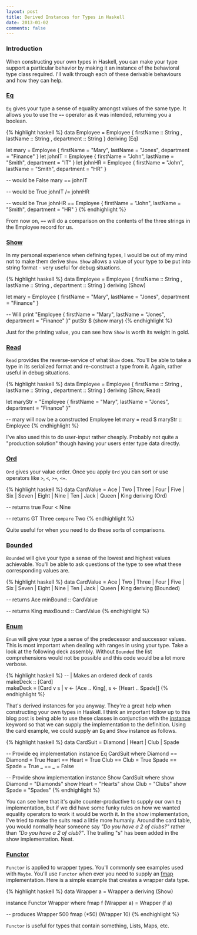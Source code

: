 ```yaml
---
layout: post
title: Derived Instances for Types in Haskell
date: 2013-01-02
comments: false
---
```


### Introduction

When constructing your own types in Haskell, you can make your type support a particular behavior by making it an instance of the behavioral type class required. I'll walk through each of these derivable behaviours and how they can help.

### [Eq](http://www.haskell.org/ghc/docs/latest/html/libraries/base/Prelude.html#t:Eq)

`Eq` gives your type a sense of equality amongst values of the same type. It allows you to use the `==` operator as it was intended, returning you a boolean.

{% highlight haskell %}
data Employee = Employee { firstName :: String
                         , lastName :: String
                         , department :: String 
                         } deriving (Eq)

let mary = Employee { firstName = "Mary", lastName = "Jones", department = "Finance" }
let johnIT = Employee { firstName = "John", lastName = "Smith", department = "IT" }
let johnHR = Employee { firstName = "John", lastName = "Smith", department = "HR" }

-- would be False
mary == johnIT

-- would be True
johnIT /= johnHR

-- would be True
johnHR == Employee { firstName = "John", lastName = "Smith", department = "HR" }
{% endhighlight %}

From now on, `==` will do a comparison on the contents of the three strings in the Employee record for us.

### [Show](http://www.haskell.org/ghc/docs/latest/html/libraries/base/Prelude.html#t:Show)

In my personal experience when defining types, I would be out of my mind not to make them derive `Show`. `Show` allows a value of your type to be put into string format - very useful for debug situations.

{% highlight haskell %}
data Employee = Employee { firstName :: String
                         , lastName :: String
                         , department :: String 
                         } deriving (Show)
 
let mary = Employee { firstName = "Mary", lastName = "Jones", department = "Finance" }

-- Will print "Employee { firstName = "Mary", lastName = "Jones", department = "Finance" }"
putStr $ (show mary)
{% endhighlight %}

Just for the printing value, you can see how `Show` is worth its weight in gold.

### [Read](http://www.haskell.org/ghc/docs/latest/html/libraries/base/Prelude.html#t:Read)

`Read` provides the reverse-service of what `Show` does. You'll be able to take a type in its serialized format and re-construct a type from it. Again, rather useful in debug situations.

{% highlight haskell %}
data Employee = Employee { firstName :: String
                         , lastName :: String
                         , department :: String 
                         } deriving (Show, Read)
 
let maryStr = "Employee { firstName = \"Mary\", lastName = \"Jones\", department = \"Finance\" }"
 
-- mary will now be a constructed Employee 
let mary = read $ maryStr :: Employee
{% endhighlight %}

I've also used this to do user-input rather cheaply. Probably not quite a "production solution" though having your users enter type data directly.

### [Ord](http://www.haskell.org/ghc/docs/latest/html/libraries/base/Prelude.html#t:Ord)

`Ord` gives your value order. Once you apply `Ord` you can sort or use operators like `>`, `<`, `>=`, `<=`.

{% highlight haskell %}
data CardValue = Ace | Two | Three | Four | Five
               | Six | Seven | Eight | Nine | Ten
               | Jack | Queen | King
  deriving (Ord)

-- returns true
Four < Nine

-- returns GT
Three `compare` Two
{% endhighlight %}

Quite useful for when you need to do these sorts of comparisons.

### [Bounded](http://www.haskell.org/ghc/docs/latest/html/libraries/base/Prelude.html#t:Bounded)

`Bounded` will give your type a sense of the lowest and highest values achievable. You'll be able to ask questions of the type to see what these corresponding values are.

{% highlight haskell %}
data CardValue = Ace | Two | Three | Four | Five
               | Six | Seven | Eight | Nine | Ten
               | Jack | Queen | King
  deriving (Bounded)

-- returns Ace
minBound :: CardValue

-- returns King
maxBound :: CardValue
{% endhighlight %}

### [Enum](http://www.haskell.org/ghc/docs/latest/html/libraries/base/Prelude.html#t:Enum)

`Enum` will give your type a sense of the predecessor and successor values. This is most important when dealing with ranges in using your type. Take a look at the following deck assembly. Without `Bounded` the list comprehensions would not be possible and this code would be a lot more verbose.

{% highlight haskell %}
-- | Makes an ordered deck of cards                               
makeDeck :: [Card]                                                
makeDeck = [Card v s | v <- [Ace .. King], s <- [Heart .. Spade]]
{% endhighlight %}

That's derived instances for you anyway. They're a great help when constructing your own types in Haskell. I think an important follow up to this blog post is being able to use these classes in conjunction with the [instance](http://www.haskell.org/haskellwiki/Keywords#instance) keyword so that we can supply the implementation to the definition. Using the card example, we could supply an `Eq` and `Show` instance as follows.

{% highlight haskell %}
data CardSuit = Diamond | Heart | Club | Spade

-- Provide eq implementation
instance Eq CardSuit where
  Diamond == Diamond = True
  Heart == Heart = True
  Club == Club = True
  Spade == Spade = True
  _ == _ = False

-- Provide show implementation
instance Show CardSuit where
  show Diamond = "Diamonds"
  show Heart = "Hearts"
  show Club = "Clubs"
  show Spade = "Spades"
{% endhighlight %}

You can see here that it's quite counter-productive to supply our own `Eq` implementation, but if we did have some funky rules on how we wanted equality operators to work it would be worth it. In the show implementation, I've tried to make the suits read a little more humanly. Around the card table, you would normally hear someone say <em>"Do you have a 2 of clubs?"</em> rather than <em>"Do you have a 2 of club?"</em>. The trailing "s" has been added in the show implementation. Neat.

### [Functor](http://www.haskell.org/ghc/docs/latest/html/libraries/base/Prelude.html#t:Functor)

`Functor` is applied to wrapper types. You'll commonly see examples used with `Maybe`. You'll use `Functor` when ever you need to supply an [fmap](http://www.haskell.org/ghc/docs/latest/html/libraries/base/Prelude.html#v:fmap) implementation. Here is a simple example that creates a wrapper data type.

{% highlight haskell %}
data Wrapper a = Wrapper a
   deriving (Show)

instance Functor Wrapper where
   fmap f (Wrapper a) = Wrapper (f a)

-- produces Wrapper 500
fmap (*50) (Wrapper 10)
{% endhighlight %}

`Functor` is useful for types that contain something, Lists, Maps, etc.
